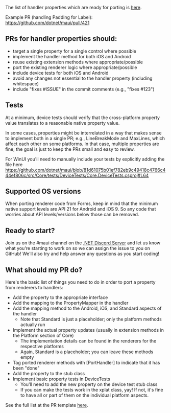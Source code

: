 The list of handler properties which are ready for porting is [here](https://github.com/dotnet/maui/projects/4).

Example PR (handling Padding for Label): https://github.com/dotnet/maui/pull/421

## PRs for handler properties should:

- target a single property for a single control where possible
- implement the handler method for both iOS and Android
- reuse existing extension methods where appropriate/possible
- port the existing renderer logic where appropriate/possible
- include device tests for both iOS and Android
- avoid any changes not essential to the handler property (including whitespace)
- include "fixes #ISSUE" in the commit comments (e.g., "fixes #123")

## Tests
At a minimum, device tests should verify that the cross-platform property value translates to a reasonable native property value. 

In some cases, properties might be interrelated in a way that makes sense to implement both in a single PR; e.g., LineBreakMode and MaxLines, which affect each other on some platforms. In that case, multiple properties are fine; the goal is just to keep the PRs small and easy to review.

For WinUI you'll need to manually include your tests by explicitly adding the file here https://github.com/dotnet/maui/blob/81d61075b01ef782eb9c49418c4766c444ef806c/src/Core/tests/DeviceTests/Core.DeviceTests.csproj#L64

## Supported OS versions
When porting renderer code from Forms, keep in mind that the minimum native support levels are API 21 for Android and iOS 9. So any code that worries about API levels/versions below those can be removed.

## Ready to start?

Join us on the #maui channel on the [.NET Discord Server](http://aka.ms/dotnet-discord) and let us know what you're starting to work on so we can assign the issue to you on GitHub!  We'll also try and help answer any questions as you start coding!

## What should my PR do?

Here's the basic list of things you need to do in order to port a property from renderers to handlers:

- Add the property to the appropriate interface
- Add the mapping to the PropertyMapper in the handler
- Add the mapping method to the Android, iOS, and Standard aspects of the handler
	- Note that Standard is just a placeholder; only the platform methods actually run
- Implement the actual property updates (usually in extension methods in the Platform section of Core)	
	- The implementation details can be found in the renderers for the respective platforms
	- Again, Standard is a placeholder; you can leave these methods empty
- Tag ported renderer methods with [PortHandler] to indicate that it has been "done"
- Add the property to the stub class
- Implement basic property tests in DeviceTests
	- You'll need to add the new property on the device test stub class
	- If you can make the tests work in the xplat class, yay! If not, it's fine to have all or part of them on the individual platform aspects. 

See the full list at the PR template [here](https://github.com/dotnet/maui/blob/main/.github/PULL_REQUEST_TEMPLATE.md).